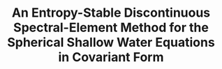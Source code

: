 ---
layout: default
title: An Entropy-Stable Discontinuous Spectral-Element Method for the Spherical Shallow Water Equations in Covariant Form
authors: Tristan Montoya
publication: University of Waterloo Numerical Analysis and Scientific Computing Seminar
year: 2025
list_order: 7
link: <a href="https://uwaterloo.ca/applied-mathematics/events/numerical-analysis-and-scientific-computing-seminar-tristan"><i class="fas fa-link"></i>abstract</a> 
---